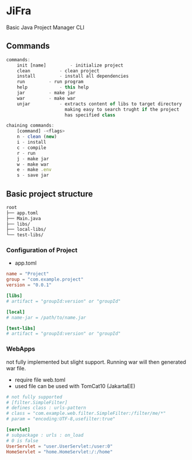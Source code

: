 # JiFra
Basic Java Project Manager CLI

## Commands
```js
commands: 
	init [name]         - initialize project 
	clean           - clean project 
	install         - install all dependencies 
	run         - run program 
	help            - this help 
	jar         - make jar 
	war         - make war
    unjar           - extracts content of libs to target directory
                      making easy to search trught if the project 
                      has specified class

chaining commands: 
	[command] -<flags>
	n - clean (new)
	i - install
	c - compile
	r - run
	j - make jar
	w - make war
	e - make .env
	s - save jar
```

## Basic project structure
```sh
root
├── app.toml
├── Main.java
├── libs/
├── local-libs/
└── test-libs/
```

### Configuration of Project
- app.toml
```toml
name = "Project"
group = "com.example.project"
version = "0.0.1"

[libs]
# artifact = "groupId:version" or "groupId"

[local]
# name-jar = /path/to/name.jar

[test-libs]
# artifact = "groupId:version" or "groupId"
```

### WebApps 
not fully implemented but slight support. Running war will then generated war file.
- require file web.toml
- used file can be used with TomCat10 (JakartaEE) 
```toml
# not fully supported
# [filter.SimpleFilter]
# defines class : urls-pattern
# class = "com.example.web.filter.SimpleFilter:/filter/me/*"
# param = "encoding:UTF-8,usefilter:true"

[servlet]
# subpackage : urls : on_load
# 0 is false
UserServlet = "user.UserServlet:/user:0"
HomeServlet = "home.HomeServlet:/:/home"
```






